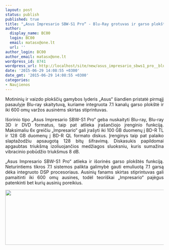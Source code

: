 ```yaml
---
layout: post
status: publish
published: true
title: "„Asus Impresario SBW-S1 Pro“ - Blu-Ray grotuvas ir garso plokštė viename"
author:
  display_name: BC00
  login: BC00
  email: matasx@one.lt
  url: ''
author_login: BC00
author_email: matasx@one.lt
wordpress_id: 8741
wordpress_url: http://localhost/site/new/asus_impresario_sbws1_pro__bluray_grotuvas_ir_garso_plokste_viename/
date: '2015-06-29 14:08:55 +0300'
date_gmt: '2015-06-29 14:08:55 +0300'
categories:
- Naujienos
---
```

<p style="text-align: justify;">
	Motininių ir vaizdo plok&scaron;čių gamybos lyderis &bdquo;Asus&ldquo; &scaron;iandien pristatė pirmąjį pasaulyje Blu-ray skaitytuvą, kuriame integruota 7.1 kanalų garso plok&scaron;tė ir iki 600 omų varžos ausinėms skirtas stiprintuvas.</p>
<p style="text-align: justify;">
	I&scaron;orinio tipo &bdquo;Asus Impresario SBW-S1 Pro&ldquo; geba nuskaityti Blu-ray, Blu-ray 3D ir DVD formatus, taip pat atlieka įra&scaron;ančiojo įrenginio funkciją. Maksimaliu 6x greičiu &bdquo;Impresario&ldquo; gali įra&scaron;yti iki 100 GB duomenų į BD-R TL ir 128 GB duomenų į BD-R QL formato diskus. Įrenginys taip pat palaiko slaptažodžiu apsaugotą 128 bitų &scaron;ifravimą. Diskasukis papildomai apgaubtas triuk&scaron;mą izoliuojančios medžiagos sluoksniu, kuris sumažina vibracinio pobūdžio triuk&scaron;mus 8 dB.</p>
<p style="text-align: justify;">
	&bdquo;Asus Impresario SBW-S1 Pro&ldquo; atlieka ir i&scaron;orinės garso plok&scaron;tės funkciją. Neturintiems tikros 7.1 sistemos palikta galimybė gauti emuliuotą 7.1 garsą dėka integruoto DSP procesoriaus. Ausinių fanams skirtas stiprintuvas gali pamaitinti iki 600 omų ausines, todėl teori&scaron;kai &bdquo;Impresario&ldquo; pajėgus patenkinti bet kurių ausinių poreikius.</p>
<p>
	<img alt="" src="http://technews.lt/userfiles/AsusImpresario.png" style="width: 520px; height: 175px;" /></p>
